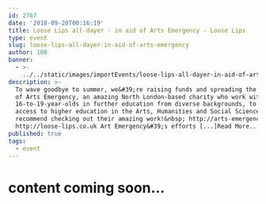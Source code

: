 ```yaml
---
id: 2767
date: '2018-09-20T00:16:19'
title: Loose Lips all-dayer - in aid of Arts Emergency - Loose Lips
type: event
slug: loose-lips-all-dayer-in-aid-of-arts-emergency
author: 100
banner:
  - >-
    ../../static/images/importEvents/loose-lips-all-dayer-in-aid-of-arts-emergency/image2767.jpeg
description: >-
  To wave goodbye to summer, we&#39;re raising funds and spreading the awareness
  of Arts Emergency, an amazing North London-based charity who work with
  16-to-19-year-olds in further education from diverse backgrounds, to enable
  access to higher education in the Arts, Humanities and Social Sciences. Highly
  recommend checking out their amazing work!&nbsp; http://arts-emergency.org/
  http://loose-lips.co.uk Art Emergency&#39;s efforts [...]Read More...
published: true
tags:
  - event
---
```

content coming soon...
======================